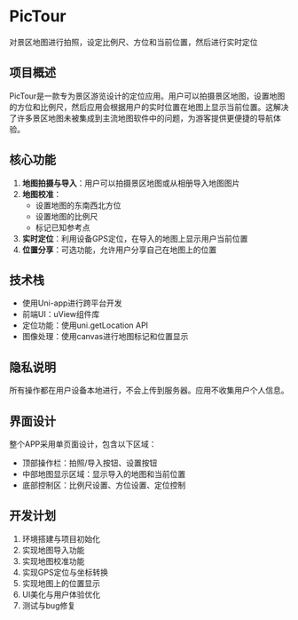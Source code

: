 # PicTour
对景区地图进行拍照，设定比例尺、方位和当前位置，然后进行实时定位

## 项目概述
PicTour是一款专为景区游览设计的定位应用。用户可以拍摄景区地图，设置地图的方位和比例尺，然后应用会根据用户的实时位置在地图上显示当前位置。这解决了许多景区地图未被集成到主流地图软件中的问题，为游客提供更便捷的导航体验。

## 核心功能
1. **地图拍摄与导入**：用户可以拍摄景区地图或从相册导入地图图片
2. **地图校准**：
   - 设置地图的东南西北方位
   - 设置地图的比例尺
   - 标记已知参考点
3. **实时定位**：利用设备GPS定位，在导入的地图上显示用户当前位置
4. **位置分享**：可选功能，允许用户分享自己在地图上的位置

## 技术栈
- 使用Uni-app进行跨平台开发
- 前端UI：uView组件库
- 定位功能：使用uni.getLocation API
- 图像处理：使用canvas进行地图标记和位置显示

## 隐私说明
所有操作都在用户设备本地进行，不会上传到服务器。应用不收集用户个人信息。

## 界面设计
整个APP采用单页面设计，包含以下区域：
- 顶部操作栏：拍照/导入按钮、设置按钮
- 中部地图显示区域：显示导入的地图和当前位置
- 底部控制区：比例尺设置、方位设置、定位控制

## 开发计划
1. 环境搭建与项目初始化
2. 实现地图导入功能
3. 实现地图校准功能
4. 实现GPS定位与坐标转换
5. 实现地图上的位置显示
6. UI美化与用户体验优化
7. 测试与bug修复


